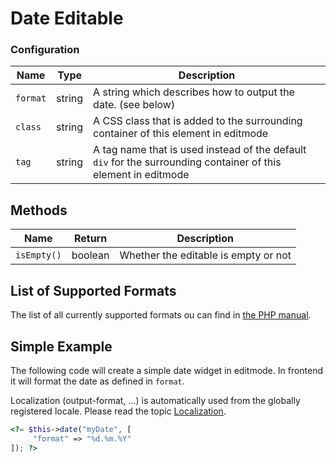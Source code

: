 # Date Editable

### Configuration

| Name     | Type   | Description                                                                                                    |
|----------|--------|----------------------------------------------------------------------------------------------------------------|
| `format` | string | A string which describes how to output the date. (see below)                                                   |
| `class`  | string | A CSS class that is added to the surrounding container of this element in editmode                             |
| `tag`    | string | A tag name that is used instead of the default `div` for the surrounding container of this element in editmode |

## Methods

| Name          | Return    | Description                                                            |
|---------------|-----------|------------------------------------------------------------------------|
| `isEmpty()`   | boolean   | Whether the editable is empty or not                                   |

## List of Supported Formats

The list of all currently supported formats ou can find in [the PHP manual](http://php.net/manual/en/function.strftime.php).

[comment]: #TODOtableOfDates


## Simple Example

The following code will create a simple date widget in editmode. 
In frontend it will format the date as defined in `format`.

Localization (output-format, ...) is automatically used from the globally registered locale.
Please read the topic [Localization](../../06_Multi_Language_i18n/README.md).

```php
<?= $this->date("myDate", [
     "format" => "%d.%m.%Y"
]); ?>
```

